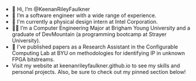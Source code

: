 - 👋 Hi, I’m @KeenanRileyFaulkner
- 👀 I’m a software engineer with a wide range of experience.
- 🌱 I'm currently a physical design intern at Intel Corporation.
- 🧑‍🎓 I’m a Computer Engineering Major at Brigham Young University and a graduate of DevMountain (a programming bootcamp at Strayer University).
- 🌳 I've published papers as a Research Assistant in the Configurable Computing Lab at BYU on methodologies for identifying IP in unknown FPGA bitstreams.
- Visit my website at keenanrileyfaulkner.github.io to see my skills and personal projects. Also, be sure to check out my pinned section below!

<!---
KeenanRileyFaulkner/KeenanRileyFaulkner is a ✨ special ✨ repository because its `README.md` (this file) appears on your GitHub profile.
You can click the Preview link to take a look at your changes.
--->
